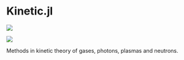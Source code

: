 # Kinetic.jl

![](https://github.com/tbxiao/tbxiao.github.io/blob/master/img/kinetic.gif)

![](https://travis-ci.com/vavrines/Kinetic.jl.svg?branch=master)

Methods in kinetic theory of gases, photons, plasmas and neutrons.
